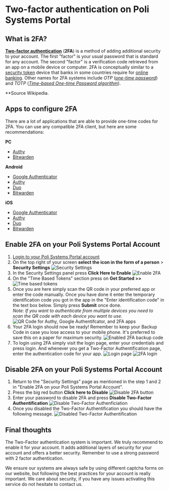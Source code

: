 # Two-factor authentication on Poli Systems Portal

## What is 2FA?

**[Two-factor authentication](https://en.wikipedia.org/wiki/Two-factor_authentication "Two-factor authentication")** (**2FA**) is a method of adding additional security to your account. The first "factor" is your usual password that is standard for any account. The second "factor" is a verification code retrieved from an app on a mobile device or computer. 2FA is conceptually similar to a [security token](https://en.wikipedia.org/wiki/Security_token "Security token") device that banks in some countries require for [online banking](https://en.wikipedia.org/wiki/Online_banking "Online banking"). Other names for 2FA systems include _OTP_ (_[one-time password](https://en.wikipedia.org/wiki/One-time_password "One-time password")_) and _TOTP_ (_[Time-based One-time Password algorithm](https://en.wikipedia.org/wiki/Time-based_One-time_Password_algorithm "Time-based One-time Password algorithm")_).

**Source Wikipedia.
 

## Apps to configure 2FA

There are a lot of applications that are able to provide one-time codes for 2FA.
You can use any compatible 2FA client, but here are some recommendations: 

**PC**

-   [Authy](https://www.authy.com/)
-   [Bitwarden](https://bitwarden.com/)

**Android**

-   [Google Authenticator](https://play.google.com/store/apps/details?id=com.google.android.apps.authenticator2&hl=en)
-   [Authy](https://play.google.com/store/apps/details?id=com.authy.authy&hl=fr_CH&gl=US)
-   [Duo](https://play.google.com/store/apps/details?id=com.duosecurity.duomobile)
-   [Bitwarden](https://play.google.com/store/apps/details?id=com.x8bit.bitwarden&hl=fr_CH&gl=US)

**iOS**

-   [Google Authenticator](https://itunes.apple.com/us/app/google-authenticator/id388497605?mt=8)
-   [Authy](https://apps.apple.com/us/app/twilio-authy/id494168017)
-   [Duo](https://apps.apple.com/us/app/duo-mobile/id422663827)
-   [Bitwarden](https://apps.apple.com/us/app/bitwarden-password-manager/id1137397744)

## Enable 2FA on your Poli Systems Portal Account

1. [Login to your Poli Systems Portal account](https://portal.polisystems.ch/index.php?rp=/login)
2. On the top right of your screen **select the icon in the form of a person** > **Security Settings**
 ![Security Settings](https://i.imgur.com/fHqWGYB.png)
3. In the Security Settings panel press **Click Here to Enable**
 ![Enable 2FA](https://i.imgur.com/hxMww76.png)
4. On the "Time Based Tokens" section press on **Get Started >>** 
 ![Time based tokens](https://i.imgur.com/q4QBAOJ.png)
5. Once  you  are here simply scan  the  QR  code  in  your  preferred  app  or  enter  the  code  manually.  Once  you  have  done  it  enter  the  temporary  identification  code  you  got  in  the  app  in  the  "Enter  identification  code"  in  the  text  box  below.  Simply  press  **Submit**  once  done.  
*Note:  If  you  want  to  authenticate  from  multiple  devices  you  need  to  scan  the  QR  code  with  each  device  you  want  to  use.*
 ![QR Code for Authy, Google Authentifcator, and 2FA apps](https://i.imgur.com/UNTkSdE.png)
7. Your 2FA login should now be ready! Remember to keep your Backup Code in case you lose access to your mobile phone. It's preferred to save this on a paper for maximum security. 
 ![Enabled 2FA backup code](https://i.imgur.com/4cCEPDI.png)
8. To login using 2FA simply visit the login page, enter your credentials and press login. And whenever you get a Two-Factor Authentification page, enter the authentication code for your app.
 ![Login page](https://i.imgur.com/G7r0dyf.png)
 ![2FA login](https://i.imgur.com/4xSgLZa.png)


## Disable 2FA on your Poli Systems Portal Account

1. Return to the "Security Settings" page as mentioned in the step 1 and 2 in "Enable 2FA on your Poli Systems Portal Account".
2. Press the big red button **Click here to Disable**
 ![Disable 2FA button](https://i.imgur.com/bCZUnn2.png)
3. Enter your password to disable 2FA and press **Disable Two-Factor Authentification**
 ![Disable Two-Factor Authenficiation](https://i.imgur.com/5ZaMOld.png)
4. Once you disabled the Two-Factor Authentification you should have the following message.
 ![Disabled Two-Factor Authentification](https://i.imgur.com/Pi9ke52.png)

## Final thoughts

The Two-Factor authentication system is important. We truly recommend to enable it for your account. 
It adds additional layers of security for your account and offers a better security.
Remember to use a strong password with 2 factor authentication.

We ensure our systems are always safe by using different captcha forms on our website, but following the best practices for your account is really important. We care about security, if you have any issues activating this service do not hesitate to contact us.
